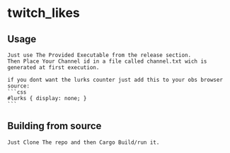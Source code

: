 # twitch_likes

## Usage

    Just use The Provided Executable from the release section.
    Then Place Your Channel id in a file called channel.txt wich is generated at first execution.

    if you dont want the lurks counter just add this to your obs browser source:
    ```css
    #lurks { display: none; }
    ```

## Building from source

    Just Clone The repo and then Cargo Build/run it.
